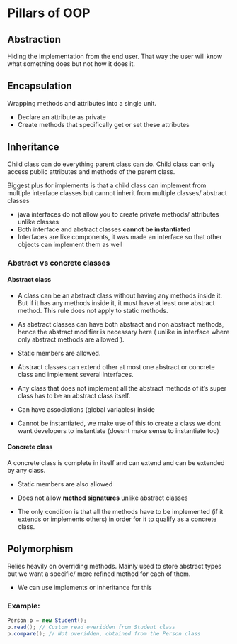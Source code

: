 Pillars of OOP
===

## Abstraction
Hiding the implementation from the end user. That way the user will know what something does
but not how it does it.


## Encapsulation
Wrapping methods and attributes into a single unit.
- Declare an attribute as private
- Create methods that specifically get or set these attributes

## Inheritance
Child class can do everything parent class can do. Child class can only access public attributes
and methods of the parent class.

Biggest plus for implements is that a child class can implement from multiple interface classes
but cannot inherit from multiple classes/ abstract classes

- java interfaces do not allow you to create private methods/ attributes unlike classes
- Both interface and abstract classes **cannot be instantiated**
- Interfaces are like components, it was made an interface so that other objects can implement them as well

### Abstract vs concrete classes
#### Abstract class
- A class can be an abstract class without having any methods inside it. But if it has any methods inside it,
it must have at least one abstract method. This rule does not apply to static methods.

- As abstract classes can have both abstract and non abstract methods, hence the abstract modifier is necessary here ( unlike in interface where only abstract methods are allowed ).

- Static members are allowed.
- Abstract classes can extend other at most one abstract or concrete class and implement several interfaces.
- Any class that does not implement all the abstract methods of it’s super class has to be an abstract class itself.
- Can have associations (global variables) inside
- Cannot be instantiated, we make use of this to create a class we dont want developers to instantiate (doesnt make sense to instantiate too)

#### Concrete class
A concrete class is complete in itself and can extend and can be extended by any class.

- Static members are also allowed

- Does not allow **method signatures** unlike abstract classes

- The only condition is that all the methods have to be implemented (if it extends or implements others)
in order for it to qualify as a concrete class.

## Polymorphism
Relies heavily on overriding methods. Mainly used to store abstract types but we want a
specific/ more refined method for each of them.

- We can use implements or inheritance for this

### Example:
```Java
Person p = new Student();
p.read(); // Custom read overidden from Student class
p.compare(); // Not overidden, obtained from the Person class
```
